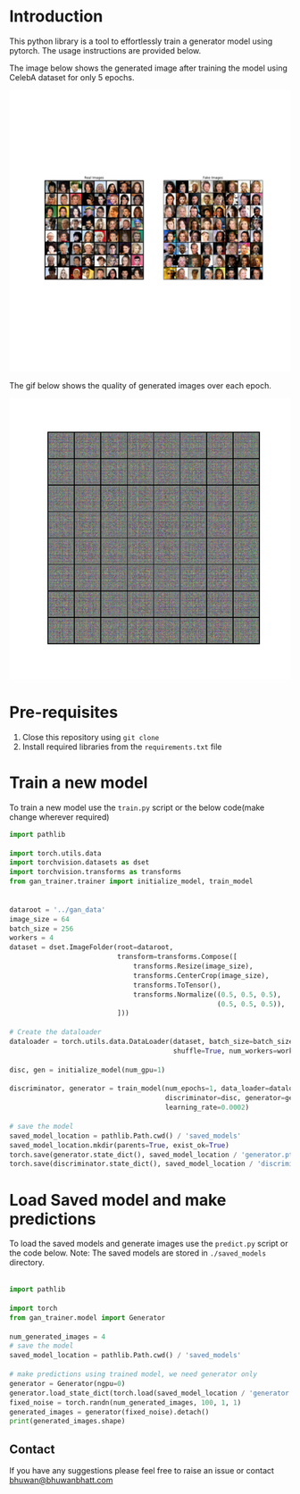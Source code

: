 # Introduction
This python library is a tool to effortlessly train a generator model using pytorch. The usage instructions are provided below.

The image below shows the generated image after training the model using CelebA dataset for only 5 epochs.

![Real vs fake image after training for 5 epochs](images/real_and_fake_images.png)

The gif below shows the quality of generated images over each epoch.

![Quality of generated image in each epoch](images/generated_picture_animations.gif)

# Pre-requisites
1. Close this repository using `git clone`
2. Install required libraries from the `requirements.txt` file

# Train a new model
To train a new model use the `train.py` script or the below code(make change wherever required)
```python
import pathlib

import torch.utils.data
import torchvision.datasets as dset
import torchvision.transforms as transforms
from gan_trainer.trainer import initialize_model, train_model


dataroot = '../gan_data'
image_size = 64
batch_size = 256
workers = 4
dataset = dset.ImageFolder(root=dataroot,
                           transform=transforms.Compose([
                               transforms.Resize(image_size),
                               transforms.CenterCrop(image_size),
                               transforms.ToTensor(),
                               transforms.Normalize((0.5, 0.5, 0.5),
                                                    (0.5, 0.5, 0.5)),
                           ]))

# Create the dataloader
dataloader = torch.utils.data.DataLoader(dataset, batch_size=batch_size,
                                         shuffle=True, num_workers=workers)

disc, gen = initialize_model(num_gpu=1)

discriminator, generator = train_model(num_epochs=1, data_loader=dataloader,
                                       discriminator=disc, generator=gen,
                                       learning_rate=0.0002)

# save the model
saved_model_location = pathlib.Path.cwd() / 'saved_models'
saved_model_location.mkdir(parents=True, exist_ok=True)
torch.save(generator.state_dict(), saved_model_location / 'generator.pth')
torch.save(discriminator.state_dict(), saved_model_location / 'discriminator.pth')
```

# Load Saved model and make predictions
To load the saved models and generate images use the `predict.py` script or the code below.
Note: The saved models are stored in `./saved_models` directory.

```python

import pathlib

import torch
from gan_trainer.model import Generator

num_generated_images = 4
# save the model
saved_model_location = pathlib.Path.cwd() / 'saved_models'

# make predictions using trained model, we need generator only
generator = Generator(ngpu=0)
generator.load_state_dict(torch.load(saved_model_location / 'generator.pth'))
fixed_noise = torch.randn(num_generated_images, 100, 1, 1)
generated_images = generator(fixed_noise).detach()
print(generated_images.shape)
```

## Contact
If you have any suggestions please feel free to raise an issue or contact bhuwan@bhuwanbhatt.com

